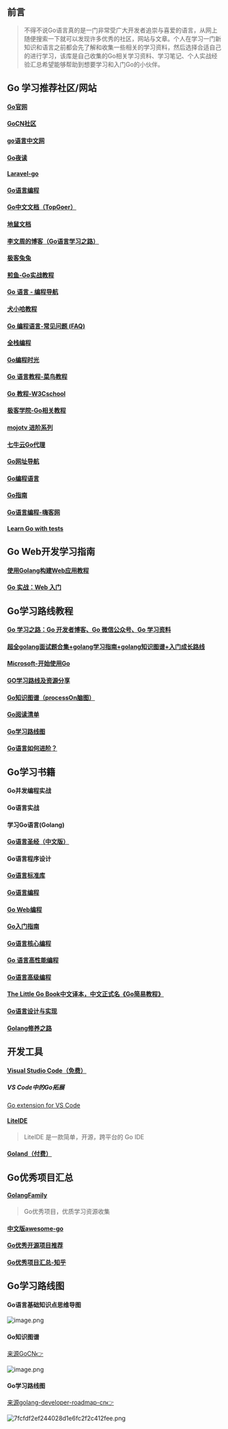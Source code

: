 

## 前言
> 不得不说Go语言真的是一门非常受广大开发者追崇与喜爱的语言，从网上随便搜索一下就可以发现许多优秀的社区，网站与文章。个人在学习一门新知识和语言之前都会先了解和收集一些相关的学习资料，然后选择合适自己的进行学习，该库是自己收集的Go相关学习资料、学习笔记、个人实战经验汇总希望能够帮助到想要学习和入门Go的小伙伴。

## Go 学习推荐社区/网站
#### [Go官网](https://golang.google.cn/)
#### [GoCN社区](https://gocn.vip/)
#### [go语言中文网](https://studygolang.com/)
#### [Go夜读](https://talkgo.org/)
#### [Laravel-go](https://learnku.com/go)
#### [Go语言编程](https://gobea.cn/)
#### [Go中文文档（TopGoer）](http://www.topgoer.com/)
#### [地鼠文档](http://topgoer.cn/)
#### [李文周的博客（Go语言学习之路）](https://www.liwenzhou.com/posts/Go/go_menu/)
#### [极客兔兔](https://geektutu.com/)
#### [煎鱼-Go实战教程](https://eddycjy.com/)
#### [Go 语言 - 编程导航](https://www.code-nav.cn/resources/golang)
#### [犬小哈教程](https://www.quanxiaoha.com/)
#### [Go 编程语言-常见问题 (FAQ)](https://golang.org/doc/faq)
#### [全栈编程](https://www.luboke.com/)
#### [Go编程时光](https://golang.iswbm.com/index.html)
#### [Go 语言教程-菜鸟教程](https://www.runoob.com/go/go-tutorial.html)
#### [Go 教程-W3Cschool](https://www.w3cschool.cn/go/)
#### [极客学院-Go相关教程](https://wiki.jikexueyuan.com/list/go/)
#### [mojotv 进阶系列](https://mojotv.cn/404#Golang)
#### [七牛云Go代理](https://goproxy.cn/?fr=topgoer)
#### [Go网址导航](https://hao.studygolang.com/)
#### [Go编程语言](https://go-zh.org/doc/)
#### [Go指南](https://tour.go-zh.org/list)
#### [Go语言编程-嗨客网](https://haicoder.net/golang/golang-tutorial.html)
#### [Learn Go with tests](https://studygolang.gitbook.io/learn-go-with-tests/)


## Go Web开发学习指南
#### [使用Golang构建Web应用教程](https://github.com/astaxie/build-web-application-with-golang/blob/master/zh/preface.md)
#### [Go 实战：Web 入门](https://learnku.com/courses/go-basic/1.15) 


## Go学习路线教程
#### [Go 学习之路：Go 开发者博客、Go 微信公众号、Go 学习资料](https://github.com/talkgo/read)
#### [超全golang面试题合集+golang学习指南+golang知识图谱+入门成长路线](https://github.com/xiaobaiTech/golangFamily)
#### [Microsoft-开始使用Go](https://docs.microsoft.com/zh-cn/learn/paths/go-first-steps/)
#### [GO学习路线及资源分享](https://learnku.com/articles/55726)
#### [Go知识图谱（processOn脑图）](https://www.processon.com/view/link/5a9ba4c8e4b0a9d22eb3bdf0#map)
#### [Go阅读清单](https://github.com/qichengzx/gopher-reading-list-zh_CN)
#### [Go学习路线图](http://www.topgoer.com/开源/go学习线路图.html#路线图)
#### [Go语言如何进阶？](https://www.zhihu.com/question/399923003/answer/2262100997)


## Go学习书籍
#### Go并发编程实战 
#### Go语言实战 
#### 学习Go语言(Golang) 
#### [Go语言圣经（中文版）](https://books.studygolang.com/gopl-zh/) 
#### Go语言程序设计 
#### [Go语言标准库](https://books.studygolang.com/The-Golang-Standard-Library-by-Example/)
#### [Go语言编程](https://www.bookstack.cn/read/the-way-to-go_ZH_CN/eBook-directory.md)
#### [Go Web编程 ](https://gobea.cn/ebook/detail/ZyrG3Rr8.html)
#### [Go入门指南](https://www.bookstack.cn/books/the-way-to-go_ZH_CN)
#### [Go语言核心编程](https://book.douban.com/subject/30351288/)
#### [Go 语言高性能编程](https://geektutu.com/post/high-performance-go.html)
#### [Go语言高级编程](https://chai2010.gitbooks.io/advanced-go-programming-book/content/)
#### [The Little Go Book中文译本，中文正式名《Go简易教程》](https://github.com/songleo/the-little-go-book_ZH_CN)
#### [Go语言设计与实现](https://draveness.me/golang/)
#### [Golang修养之路](https://www.kancloud.cn/aceld/golang)


## 开发工具
#### [Visual Studio Code（免费）](https://code.visualstudio.com/Download)
##### VS Code中的Go拓展
[Go extension for VS Code](https://github.com/GolangFamily/vscode-go)

#### [LiteIDE](http://liteide.org/cn/)
> LiteIDE 是一款简单，开源，跨平台的 Go IDE

#### [Goland（付费）](https://www.jetbrains.com/go/download/#section=windows)


## Go优秀项目汇总
#### [GolangFamily](https://github.com/GolangFamily)

> Go优秀项目，优质学习资源收集

#### [中文版awesome-go](https://github.com/GolangFamily/golang-open-source-projects)

#### [Go优秀开源项目推荐](https://www.cnblogs.com/Can-daydayup/p/15178348.html)
#### [Go优秀项目汇总-知乎](https://www.zhihu.com/question/48821269/answer/2049760553)

## Go学习路线图
#### Go语言基础知识点思维导图

![image.png](images/1638972688259-e349975f-7af6-4c18-8a71-e00b1523b50e.png)

#### Go知识图谱

[来源GoCN👉](https://www.processon.com/view/link/5a9ba4c8e4b0a9d22eb3bdf0#map)

![image.png](images/1638974390394-e8c07035-7336-408c-84bb-a6bc1bf114f8.png)

#### Go学习路线图

[来源golang-developer-roadmap-cn👉](https://github.com/Quorafind/golang-developer-roadmap-cn)

![7fcfdf2ef244028d1e6fc2f2c412fee.png](images/1625574649583-2407e6c9-68f5-41bb-ab32-e07c220956b0.png)

